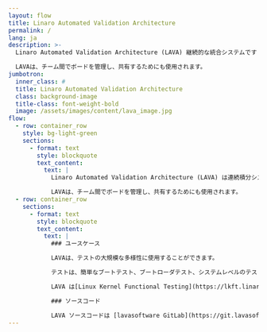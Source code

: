 ```yaml
---
layout: flow
title: Linaro Automated Validation Architecture
permalink: /
lang: ja
description: >-
  Linaro Automated Validation Architecture (LAVA) 継続的な統合システムです テストを実行するために物理ハードウェアと仮想ハードウェアにオペレーティング システムを展開する場合。

  LAVAは、チーム間でボードを管理し、共有するためにも使用されます。
jumbotron:
  inner_class: #
  title: Linaro Automated Validation Architecture
  class: background-image
  title-class: font-weight-bold
  image: /assets/images/content/lava_image.jpg
flow:
  - row: container_row
    style: bg-light-green
    sections:
      - format: text
        style: blockquote
        text_content:
          text: |
            Linaro Automated Validation Architecture (LAVA) は連続積分システムです テストを実行するために物理ハードウェアと仮想ハードウェアにオペレーティング システムを展開する場合。

            LAVAは、チーム間でボードを管理し、共有するためにも使用されます。
  - row: container_row
    sections:
      - format: text
        style: blockquote
        text_content:
          text: |
            ### ユースケース

            LAVAは、テストの大規模な多様性に使用することができます。

            テストは、簡単なブートテスト、ブートローダテスト、システムレベルのテストになりますが、一部のハードウェアには追加のハードウェアが必要な場合があります。 システムテスト。結果は時間の経過とともに追跡され、データをエクスポートしてさらなる分析を行うことができます。

            LAVA は[Linux Kernel Functional Testing](https://lkft.linaro.org/)や [KernelCI](https://kernelci.org/)のような大規模なテストシステムで使用されます。

            ### ソースコード

            LAVA ソースコードは [lavasoftware GitLab](https://git.lavasoftware.org/lava) でホストされています
---
```

